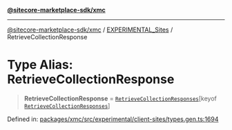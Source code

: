 [**@sitecore-marketplace-sdk/xmc**](../../../../README.md)

***

[@sitecore-marketplace-sdk/xmc](../../../../README.md) / [EXPERIMENTAL\_Sites](../README.md) / RetrieveCollectionResponse

# Type Alias: RetrieveCollectionResponse

> **RetrieveCollectionResponse** = [`RetrieveCollectionResponses`](RetrieveCollectionResponses.md)\[keyof [`RetrieveCollectionResponses`](RetrieveCollectionResponses.md)\]

Defined in: [packages/xmc/src/experimental/client-sites/types.gen.ts:1694](https://github.com/Sitecore/marketplace-sdk/blob/main/packages/xmc/src/experimental/client-sites/types.gen.ts#L1694)
